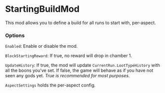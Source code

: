 # StartingBuildMod

This mod allows you to define a build for all runs to start with, per-aspect.

### Options

`Enabled`: Enable or disable the mod.

`BlockStartingReward`: If true, no reward will drop in chamber 1.

`UpdateHistory`: If true, the mod will update `CurrentRun.LootTypeHistory` with all the boons you've set. If false, the game will behave as if you have not seen any gods yet. *True is recommended for most purposes.*

`AspectSettings` holds the per-aspect config.
